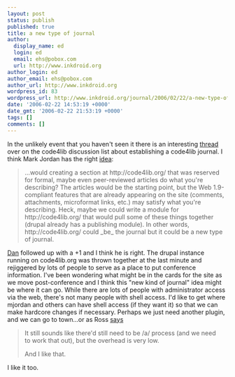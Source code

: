 ```yaml
---
layout: post
status: publish
published: true
title: a new type of journal
author:
  display_name: ed
  login: ed
  email: ehs@pobox.com
  url: http://www.inkdroid.org
author_login: ed
author_email: ehs@pobox.com
author_url: http://www.inkdroid.org
wordpress_id: 83
wordpress_url: http://www.inkdroid.org/journal/2006/02/22/a-new-type-of-journal/
date: '2006-02-22 14:53:19 +0000'
date_gmt: '2006-02-22 21:53:19 +0000'
tags: []
comments: []
---
```

<p>In the unlikely event that you haven't seen it there is an interesting <a href="http://dewey.library.nd.edu/mailing-lists/code4lib/archive/2005/0347.html">thread</a> over on the code4lib discussion list about establishing a code4lib journal. I think Mark Jordan has the right <a href="http://dewey.library.nd.edu/mailing-lists/code4lib/archive/2005/0356.html">idea</a>:</p>
<blockquote><p>
...would creating a section at http://code4lib.org/ that was reserved for formal, maybe even peer-reviewed articles do what you're describing? The articles would be the starting point, but the Web 1.9-compliant features that are already appearing on the site (comments, attachments, microformat links, etc.) may satisfy what you're describing. Heck, maybe we could write a module for http://code4lib.org/ that would pull some of these things together (drupal already has a publishing module). In other words, http://code4lib.org/ could _be_ the journal but it could be a new type of journal.
</p></blockquote>
<p><a href="http://dewey.library.nd.edu/mailing-lists/code4lib/archive/2005/0357.html">Dan</a> followed up with a +1 and I think he is right. The drupal instance running on code4lib.org was thrown together at the last minute and rejiggered by lots of people to serve as a place to put conference information. I've been wondering what might be in the cards for the site as we move post-conference and I think this "new kind of journal" idea might be where it can go. While there are lots of people with administrator access via the web, there's not many people with shell access.  I'd like to get where mjordan and others can have shell access (if they want it) so that we can make hardcore changes if necessary. Perhaps we just need another plugin, and we can go to town...or as Ross <a href="http://dewey.library.nd.edu/mailing-lists/code4lib/archive/2005/0359.html">says</a></p>
<blockquote><p>
It still sounds like there'd still need to be /a/ process (and we need<br />
to work that out), but the overhead is very low.</p>
<p>And I like that.
</p></blockquote>
<p>I like it too.</p>
